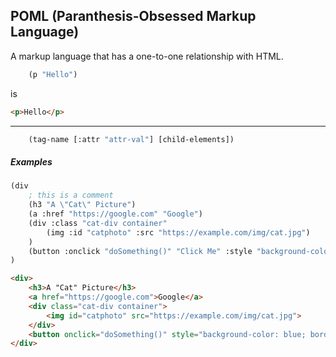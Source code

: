 ## POML (Paranthesis-Obsessed Markup Language)

A markup language that has a one-to-one relationship with HTML.

```lisp
    (p "Hello")
```
is
```html
<p>Hello</p>
```
---

```lisp
    (tag-name [:attr "attr-val"] [child-elements])
```

##### Examples
```lisp
(div 
    ; this is a comment
    (h3 "A \"Cat\" Picture")
    (a :href "https://google.com" "Google")
    (div :class "cat-div container"
        (img :id "catphoto" :src "https://example.com/img/cat.jpg")
    )
    (button :onclick "doSomething()" "Click Me" :style "background-color: blue; border-radius: 3px;")
)
```
```html
<div>
    <h3>A "Cat" Picture</h3>
    <a href="https://google.com">Google</a>
    <div class="cat-div container">
        <img id="catphoto" src="https://example.com/img/cat.jpg">
    </div>
    <button onclick="doSomething()" style="background-color: blue; border-radius: 3px;">Click Me</button>
</div>
```